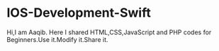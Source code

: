 # IOS-Development-Swift
Hi,I am Aaqib. Here I shared HTML,CSS,JavaScript and PHP  codes for Beginners.Use it.Modify it.Share it.

